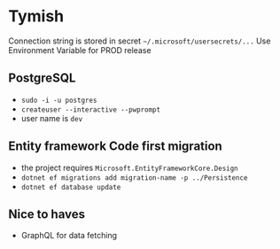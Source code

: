 # Tymish

Connection string is stored in secret `~/.microsoft/usersecrets/...`
Use Environment Variable for PROD release


## PostgreSQL
* `sudo -i -u postgres`
* `createuser --interactive --pwprompt`
* user name is `dev`

## Entity framework Code first migration
* the project requires `Microsoft.EntityFrameworkCore.Design`
* `dotnet ef migrations add migration-name -p ../Persistence`
* `dotnet ef database update`


## Nice to haves
* GraphQL for data fetching